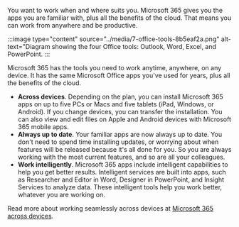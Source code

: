 You want to work when and where suits you. Microsoft 365 gives you the apps you are familiar with, plus all the benefits of the cloud. That means you can work from anywhere and be productive.

:::image type="content" source="../media/7-office-tools-8b5eaf2a.png" alt-text="Diagram showing the four Office tools: Outlook, Word, Excel, and PowerPoint. :::


Microsoft 365 has the tools you need to work anytime, anywhere, on any device. It has the same Microsoft Office apps you've used for years, plus all the benefits of the cloud.

 -  **Across devices**. Depending on the plan, you can install Microsoft 365 apps on up to five PCs or Macs and five tablets (iPad, Windows, or Android). If you change devices, you can transfer the installation. You can also view and edit files on Apple and Android devices with Microsoft 365 mobile apps.
 -  **Always up to date**. Your familiar apps are now always up to date. You don't need to spend time installing updates, or worrying about when features will be released because it's all done for you. So you are always working with the most current features, and so are all your colleagues.
 -  **Work intelligently**. Microsoft 365 apps include intelligent capabilities to help you get better results. Intelligent services are built into apps, such as Researcher and Editor in Word, Designer in PowerPoint, and Insight Services to analyze data. These intelligent tools help you work better, whatever you are working on.

Read more about working seamlessly across devices at [Microsoft 365 across devices](https://www.microsoft.com/microsoft-365/business/office-applications).
